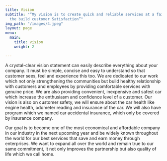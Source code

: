 ```yaml
---
title: Vision
subtitle: "“My vision is to create quick and reliable services at a fair price to
  the build customer Satisfaction”"
img_path: "/images/4.jpeg"
layout: page
menu:
  main:
    title: vision
    weight: 2

---
```

A crystal-clear vision statement can easily describe everything about your company. It must be simple, concise and easy to understand so that customer sees, feel and experience this too. We are dedicated to our work which not only strengthening the communities but build healthy relationship with customers and employees by providing comfortable services with genuine price. We are also providing convenient, inexpensive and safest car which increase the enthusiasm and confidence level of a customer. Our vision is also on customer safety, we will ensure about the car health like engine health, odometer reading and insurance of the car. We will also have program which we named car accidental insurance, which only be covered by insurance company.

Our goal is to become one of the most economical and affordable company in our industry in the next upcoming year and be widely known throughout the world for our best services that save and earn money through enterprises. We want to expand all over the world and remain true to our same commitment, it not only improves the partnership but also quality of life which we call home.